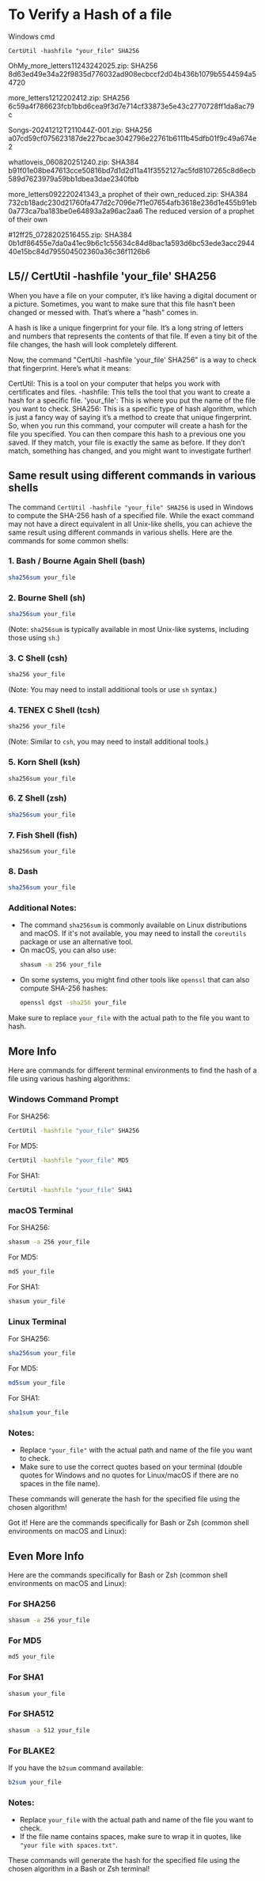 # To Verify a Hash of a file

Windows cmd
```
CertUtil -hashfile "your_file" SHA256
```
OhMy_more_letters11243242025.zip: SHA256
8d63ed49e34a22f9835d776032ad908ecbccf2d04b436b1079b5544594a54720

more_letters1212202412.zip: SHA256
6c59a4f786623fcb1bbd6cea9f3d7e714cf33873e5e43c2770728ff1da8ac79c

Songs-20241212T211044Z-001.zip: SHA256
a07cd59cf075623187de227bcae3042796e22761b6111b45dfb01f9c49a674e2

whatloveis_060820251240.zip: SHA384
b91f01e08be47613cce50816bd7d1d2d11a41f3552127ac5fd8107265c8d6ecb589d7623979a59bb1dbea3dae2340fbb

more_letters092220241343_a prophet of their own_reduced.zip: SHA384
732cb18adc230d21760fa477d2c7096e7f1e07654afb3618e236d1e455b91eb0a773ca7ba183be0e64893a2a96ac2aa6
  The reduced version of a prophet of their own

#12ff25_0728202516455.zip: SHA384
0b1df86455e7da0a41ec9b6c1c55634c84d8bac1a593d6bc53ede3acc294440e15bc84d795504502360a36c36f1126b6



## L5// CertUtil -hashfile 'your_file' SHA256

When you have a file on your computer, it’s like having a digital document or a picture. Sometimes, you want to make sure that this file hasn’t been changed or messed with. That’s where a "hash" comes in.

A hash is like a unique fingerprint for your file. It’s a long string of letters and numbers that represents the contents of that file. If even a tiny bit of the file changes, the hash will look completely different.

Now, the command "CertUtil -hashfile 'your_file' SHA256" is a way to check that fingerprint. Here’s what it means:

CertUtil: This is a tool on your computer that helps you work with certificates and files.
-hashfile: This tells the tool that you want to create a hash for a specific file.
'your_file': This is where you put the name of the file you want to check.
SHA256: This is a specific type of hash algorithm, which is just a fancy way of saying it’s a method to create that unique fingerprint.
So, when you run this command, your computer will create a hash for the file you specified. You can then compare this hash to a previous one you saved. If they match, your file is exactly the same as before. If they don’t match, something has changed, and you might want to investigate further!


## Same result using different commands in various shells

The command `CertUtil -hashfile "your_file" SHA256` is used in Windows to compute the SHA-256 hash of a specified file. While the exact command may not have a direct equivalent in all Unix-like shells, you can achieve the same result using different commands in various shells. Here are the commands for some common shells:

### 1. **Bash / Bourne Again Shell (bash)**
```bash
sha256sum your_file
```

### 2. **Bourne Shell (sh)**
```sh
sha256sum your_file
```
(Note: `sha256sum` is typically available in most Unix-like systems, including those using `sh`.)

### 3. **C Shell (csh)**
```csh
sha256 your_file
```
(Note: You may need to install additional tools or use `sh` syntax.)

### 4. **TENEX C Shell (tcsh)**
```tcsh
sha256 your_file
```
(Note: Similar to `csh`, you may need to install additional tools.)

### 5. **Korn Shell (ksh)**
```ksh
sha256sum your_file
```

### 6. **Z Shell (zsh)**
```zsh
sha256sum your_file
```

### 7. **Fish Shell (fish)**
```fish
sha256sum your_file
```

### 8. **Dash**
```sh
sha256sum your_file
```

### Additional Notes:
- The command `sha256sum` is commonly available on Linux distributions and macOS. If it's not available, you may need to install the `coreutils` package or use an alternative tool.
- On macOS, you can also use:
  ```bash
  shasum -a 256 your_file
  ```
- On some systems, you might find other tools like `openssl` that can also compute SHA-256 hashes:
  ```bash
  openssl dgst -sha256 your_file
  ```

Make sure to replace `your_file` with the actual path to the file you want to hash.


## More Info

Here are commands for different terminal environments to find the hash of a file using various hashing algorithms:

### Windows Command Prompt
For SHA256:
```bash
CertUtil -hashfile "your_file" SHA256
```

For MD5:
```bash
CertUtil -hashfile "your_file" MD5
```

For SHA1:
```bash
CertUtil -hashfile "your_file" SHA1
```

### macOS Terminal
For SHA256:
```bash
shasum -a 256 your_file
```

For MD5:
```bash
md5 your_file
```

For SHA1:
```bash
shasum your_file
```

### Linux Terminal
For SHA256:
```bash
sha256sum your_file
```

For MD5:
```bash
md5sum your_file
```

For SHA1:
```bash
sha1sum your_file
```

### Notes:
- Replace `"your_file"` with the actual path and name of the file you want to check.
- Make sure to use the correct quotes based on your terminal (double quotes for Windows and no quotes for Linux/macOS if there are no spaces in the file name). 

These commands will generate the hash for the specified file using the chosen algorithm!

Got it! Here are the commands specifically for Bash or Zsh (common shell environments on macOS and Linux):

## Even More Info

Here are the commands specifically for Bash or Zsh (common shell environments on macOS and Linux):

### For SHA256
```bash
shasum -a 256 your_file
```

### For MD5
```bash
md5 your_file
```

### For SHA1
```bash
shasum your_file
```

### For SHA512
```bash
shasum -a 512 your_file
```

### For BLAKE2
If you have the `b2sum` command available:
```bash
b2sum your_file
```

### Notes:
- Replace `your_file` with the actual path and name of the file you want to check.
- If the file name contains spaces, make sure to wrap it in quotes, like `"your file with spaces.txt"`.

These commands will generate the hash for the specified file using the chosen algorithm in a Bash or Zsh terminal!
